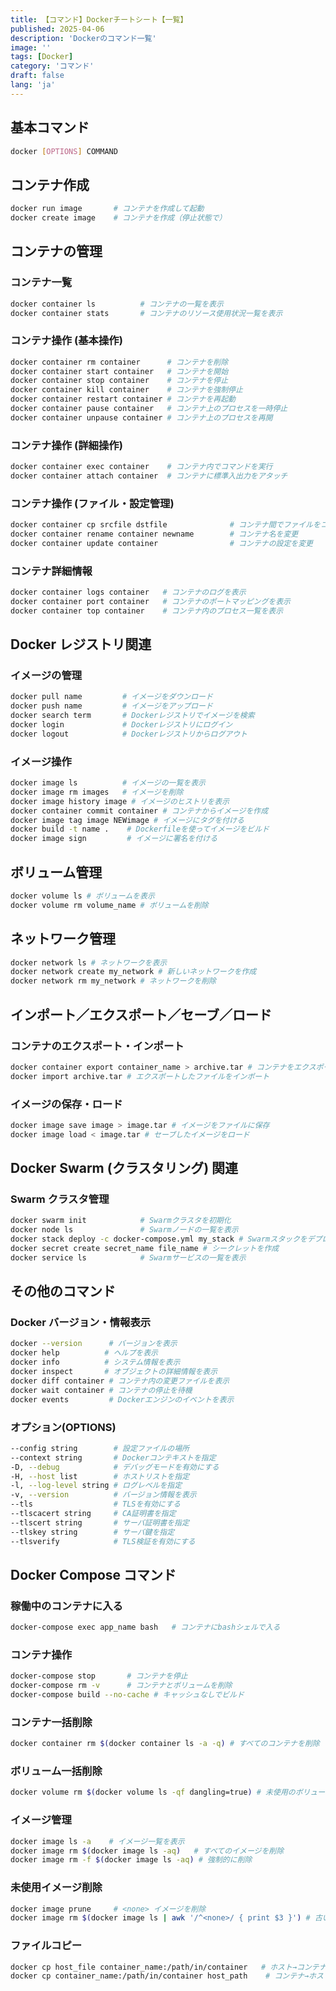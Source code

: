 ```yaml
---
title: 【コマンド】Dockerチートシート【一覧】
published: 2025-04-06
description: 'Dockerのコマンド一覧'
image: ''
tags: [Docker]
category: 'コマンド'
draft: false 
lang: 'ja'
---
```



## 基本コマンド
```sh
docker [OPTIONS] COMMAND
```

## コンテナ作成
```sh
docker run image       # コンテナを作成して起動
docker create image    # コンテナを作成（停止状態で）
```

## コンテナの管理

### コンテナ一覧
```sh
docker container ls          # コンテナの一覧を表示
docker container stats       # コンテナのリソース使用状況一覧を表示
```

### コンテナ操作 (基本操作)
```sh
docker container rm container      # コンテナを削除
docker container start container   # コンテナを開始
docker container stop container    # コンテナを停止
docker container kill container    # コンテナを強制停止
docker container restart container # コンテナを再起動
docker container pause container   # コンテナ上のプロセスを一時停止
docker container unpause container # コンテナ上のプロセスを再開
```

### コンテナ操作 (詳細操作)
```sh
docker container exec container    # コンテナ内でコマンドを実行
docker container attach container  # コンテナに標準入出力をアタッチ
```

### コンテナ操作 (ファイル・設定管理)
```sh
docker container cp srcfile dstfile              # コンテナ間でファイルをコピー
docker container rename container newname        # コンテナ名を変更
docker container update container                # コンテナの設定を変更
```

### コンテナ詳細情報
```sh
docker container logs container   # コンテナのログを表示
docker container port container   # コンテナのポートマッピングを表示
docker container top container    # コンテナ内のプロセス一覧を表示
```

## Docker レジストリ関連

### イメージの管理
```sh
docker pull name         # イメージをダウンロード
docker push name         # イメージをアップロード
docker search term       # Dockerレジストリでイメージを検索
docker login             # Dockerレジストリにログイン
docker logout            # Dockerレジストリからログアウト
```

### イメージ操作
```sh
docker image ls          # イメージの一覧を表示
docker image rm images   # イメージを削除
docker image history image # イメージのヒストリを表示
docker container commit container # コンテナからイメージを作成
docker image tag image NEWimage # イメージにタグを付ける
docker build -t name .    # Dockerfileを使ってイメージをビルド
docker image sign         # イメージに署名を付ける
```

## ボリューム管理
```sh
docker volume ls # ボリュームを表示
docker volume rm volume_name # ボリュームを削除
```

## ネットワーク管理
```sh
docker network ls # ネットワークを表示
docker network create my_network # 新しいネットワークを作成
docker network rm my_network # ネットワークを削除
```

## インポート／エクスポート／セーブ／ロード

### コンテナのエクスポート・インポート
```sh
docker container export container_name > archive.tar # コンテナをエクスポート
docker import archive.tar # エクスポートしたファイルをインポート
```

### イメージの保存・ロード
```sh
docker image save image > image.tar # イメージをファイルに保存
docker image load < image.tar # セーブしたイメージをロード
```

## Docker Swarm (クラスタリング) 関連

### Swarm クラスタ管理
```sh
docker swarm init            # Swarmクラスタを初期化
docker node ls               # Swarmノードの一覧を表示
docker stack deploy -c docker-compose.yml my_stack # Swarmスタックをデプロイ
docker secret create secret_name file_name # シークレットを作成
docker service ls            # Swarmサービスの一覧を表示
```

## その他のコマンド

### Docker バージョン・情報表示
```sh
docker --version      # バージョンを表示
docker help          # ヘルプを表示
docker info          # システム情報を表示
docker inspect       # オブジェクトの詳細情報を表示
docker diff container # コンテナ内の変更ファイルを表示
docker wait container # コンテナの停止を待機
docker events         # Dockerエンジンのイベントを表示
```

### オプション(OPTIONS)
```sh
--config string        # 設定ファイルの場所
--context string       # Dockerコンテキストを指定
-D, --debug            # デバッグモードを有効にする
-H, --host list        # ホストリストを指定
-l, --log-level string # ログレベルを指定
-v, --version          # バージョン情報を表示
--tls                  # TLSを有効にする
--tlscacert string     # CA証明書を指定
--tlscert string       # サーバ証明書を指定
--tlskey string        # サーバ鍵を指定
--tlsverify            # TLS検証を有効にする
```

## Docker Compose コマンド

### 稼働中のコンテナに入る
```sh
docker-compose exec app_name bash   # コンテナにbashシェルで入る
```

### コンテナ操作
```sh
docker-compose stop       # コンテナを停止
docker-compose rm -v      # コンテナとボリュームを削除
docker-compose build --no-cache # キャッシュなしでビルド
```

### コンテナ一括削除
```sh
docker container rm $(docker container ls -a -q) # すべてのコンテナを削除
```

### ボリューム一括削除
```sh
docker volume rm $(docker volume ls -qf dangling=true) # 未使用のボリュームを削除
```

### イメージ管理
```sh
docker image ls -a    # イメージ一覧を表示
docker image rm $(docker image ls -aq)   # すべてのイメージを削除
docker image rm -f $(docker image ls -aq) # 強制的に削除
```

### 未使用イメージ削除
```sh
docker image prune     # <none> イメージを削除
docker image rm $(docker image ls | awk '/^<none>/ { print $3 }') # 古いバージョンの削除
```

### ファイルコピー
```sh
docker cp host_file container_name:/path/in/container   # ホスト→コンテナ
docker cp container_name:/path/in/container host_path    # コンテナ→ホスト
```